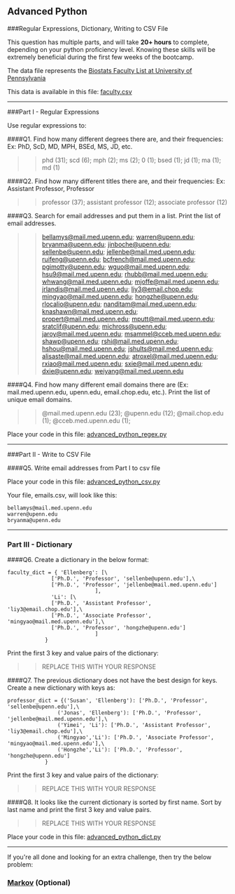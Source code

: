 ## Advanced Python    

###Regular Expressions, Dictionary, Writing to CSV File  

This question has multiple parts, and will take **20+ hours** to complete, depending on your python proficiency level.  Knowing these skills will be extremely beneficial during the first few weeks of the bootcamp.

The data file represents the [Biostats Faculty List at University of Pennsylvania](http://www.med.upenn.edu/cceb/biostat/faculty.shtml)

This data is available in this file:  [faculty.csv](python/faculty.csv)

---

###Part I - Regular Expressions  

Use regular expressions to:

####Q1. Find how many different degrees there are, and their frequencies: Ex:  PhD, ScD, MD, MPH, BSEd, MS, JD, etc.

>> phd (31); scd (6); mph (2); ms (2); 0 (1); bsed (1); jd (1); ma (1); md (1)


####Q2. Find how many different titles there are, and their frequencies:  Ex:  Assistant Professor, Professor

>> professor (37); assistant professor (12); associate professor (12)


####Q3. Search for email addresses and put them in a list.  Print the list of email addresses.

>> bellamys@mail.med.upenn.edu; warren@upenn.edu; bryanma@upenn.edu; jinboche@upenn.edu; sellenbe@upenn.edu; jellenbe@mail.med.upenn.edu; ruifeng@upenn.edu; bcfrench@mail.med.upenn.edu; pgimotty@upenn.edu; wguo@mail.med.upenn.edu; hsu9@mail.med.upenn.edu; rhubb@mail.med.upenn.edu; whwang@mail.med.upenn.edu; mjoffe@mail.med.upenn.edu; jrlandis@mail.med.upenn.edu; liy3@email.chop.edu; mingyao@mail.med.upenn.edu; hongzhe@upenn.edu; rlocalio@upenn.edu; nanditam@mail.med.upenn.edu; knashawn@mail.med.upenn.edu; propert@mail.med.upenn.edu; mputt@mail.med.upenn.edu; sratclif@upenn.edu; michross@upenn.edu; jaroy@mail.med.upenn.edu; msammel@cceb.med.upenn.edu; shawp@upenn.edu; rshi@mail.med.upenn.edu; hshou@mail.med.upenn.edu; jshults@mail.med.upenn.edu; alisaste@mail.med.upenn.edu; atroxel@mail.med.upenn.edu; rxiao@mail.med.upenn.edu; sxie@mail.med.upenn.edu; dxie@upenn.edu; weiyang@mail.med.upenn.edu



####Q4. Find how many different email domains there are (Ex:  mail.med.upenn.edu, upenn.edu, email.chop.edu, etc.).  Print the list of unique email domains.

>> @mail.med.upenn.edu (23); @upenn.edu (12); @mail.chop.edu (1); @cceb.med.upenn.edu (1); 

Place your code in this file: [advanced_python_regex.py](python/advanced_python_regex.py)

---

###Part II - Write to CSV File

####Q5.  Write email addresses from Part I to csv file

Place your code in this file: [advanced_python_csv.py](python/advanced_python_csv.py)

Your file, emails.csv, will look like this:
```
bellamys@mail.med.upenn.edu
warren@upenn.edu
bryanma@upenn.edu
```

---

### Part III - Dictionary

####Q6.  Create a dictionary in the below format:
```
faculty_dict = { 'Ellenberg': [\
              ['Ph.D.', 'Professor', 'sellenbe@upenn.edu'],\
              ['Ph.D.', 'Professor', 'jellenbe@mail.med.upenn.edu']
                            ],
              'Li': [\
              ['Ph.D.', 'Assistant Professor', 'liy3@email.chop.edu'],\
              ['Ph.D.', 'Associate Professor', 'mingyao@mail.med.upenn.edu'],\
              ['Ph.D.', 'Professor', 'hongzhe@upenn.edu']
                            ]
            }
```
Print the first 3 key and value pairs of the dictionary:

>> REPLACE THIS WITH YOUR RESPONSE

####Q7.  The previous dictionary does not have the best design for keys.  Create a new dictionary with keys as:

```
professor_dict = {('Susan', 'Ellenberg'): ['Ph.D.', 'Professor', 'sellenbe@upenn.edu'],\
                ('Jonas', 'Ellenberg'): ['Ph.D.', 'Professor', 'jellenbe@mail.med.upenn.edu'],\
                ('Yimei', 'Li'): ['Ph.D.', 'Assistant Professor', 'liy3@email.chop.edu'],\
                ('Mingyao','Li'): ['Ph.D.', 'Associate Professor', 'mingyao@mail.med.upenn.edu'],\
                ('Hongzhe','Li'): ['Ph.D.', 'Professor', 'hongzhe@upenn.edu']
            }
```

Print the first 3 key and value pairs of the dictionary:

>> REPLACE THIS WITH YOUR RESPONSE

####Q8.  It looks like the current dictionary is sorted by first name.  Sort by last name and print the first 3 key and value pairs.  

>> REPLACE THIS WITH YOUR RESPONSE

Place your code in this file: [advanced_python_dict.py](python/advanced_python_dict.py)

---

If you're all done and looking for an extra challenge, then try the below problem:  

### [Markov](python/markov.py) (Optional)
